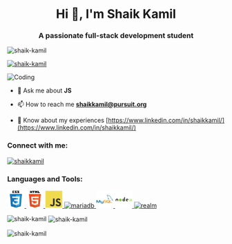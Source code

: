 <h1 align="center">Hi 👋, I'm Shaik Kamil</h1>
<h3 align="center">A passionate full-stack development student</h3>

<p align="left"> <img src="https://komarev.com/ghpvc/?username=shaik-kamil&label=Profile%20views&color=0e75b6&style=flat" alt="shaik-kamil" /> </p>

<p align="left"> <a href="https://github.com/ryo-ma/github-profile-trophy"><img src="https://github-profile-trophy.vercel.app/?username=shaik-kamil" alt="shaik-kamil" /></a> </p>

<p align ="left"> <img src="https://user-images.githubusercontent.com/107490051/176250037-e05f5711-2207-441f-84c5-c8bae17a436a.png" alt = "Coding") /> </p>

- 💬 Ask me about **JS**

- 📫 How to reach me **shaikkamil@pursuit.org**

- 📄 Know about my experiences [https://www.linkedin.com/in/shaikkamil/](https://www.linkedin.com/in/shaikkamil/)

<h3 align="left">Connect with me:</h3>
<p align="left">
<a href="https://linkedin.com/in/shaikkamil" target="blank"><img align="center" src="https://raw.githubusercontent.com/rahuldkjain/github-profile-readme-generator/master/src/images/icons/Social/linked-in-alt.svg" alt="shaikkamil" height="30" width="40" /></a>
</p>

<h3 align="left">Languages and Tools:</h3>
<p align="left"> <a href="https://www.w3schools.com/css/" target="_blank" rel="noreferrer"> <img src="https://raw.githubusercontent.com/devicons/devicon/master/icons/css3/css3-original-wordmark.svg" alt="css3" width="40" height="40"/> </a> <a href="https://www.w3.org/html/" target="_blank" rel="noreferrer"> <img src="https://raw.githubusercontent.com/devicons/devicon/master/icons/html5/html5-original-wordmark.svg" alt="html5" width="40" height="40"/> </a> <a href="https://developer.mozilla.org/en-US/docs/Web/JavaScript" target="_blank" rel="noreferrer"> <img src="https://raw.githubusercontent.com/devicons/devicon/master/icons/javascript/javascript-original.svg" alt="javascript" width="40" height="40"/> </a> <a href="https://mariadb.org/" target="_blank" rel="noreferrer"> <img src="https://www.vectorlogo.zone/logos/mariadb/mariadb-icon.svg" alt="mariadb" width="40" height="40"/> </a> <a href="https://www.mysql.com/" target="_blank" rel="noreferrer"> <img src="https://raw.githubusercontent.com/devicons/devicon/master/icons/mysql/mysql-original-wordmark.svg" alt="mysql" width="40" height="40"/> </a> <a href="https://nodejs.org" target="_blank" rel="noreferrer"> <img src="https://raw.githubusercontent.com/devicons/devicon/master/icons/nodejs/nodejs-original-wordmark.svg" alt="nodejs" width="40" height="40"/> </a> <a href="https://realm.io/" target="_blank" rel="noreferrer"> <img src="https://raw.githubusercontent.com/bestofjs/bestofjs-webui/8665e8c267a0215f3159df28b33c365198101df5/public/logos/realm.svg" alt="realm" width="40" height="40"/> </a> </p>

<p><img align="left" src="https://github-readme-stats.vercel.app/api/top-langs?username=shaik-kamil&show_icons=true&locale=en&layout=compact" alt="shaik-kamil" /></p>

<p>&nbsp;<img align="center" src="https://github-readme-stats.vercel.app/api?username=shaik-kamil&show_icons=true&locale=en" alt="shaik-kamil" /></p>

<p><img align="center" src="https://github-readme-streak-stats.herokuapp.com/?user=shaik-kamil&" alt="shaik-kamil" /></p>
